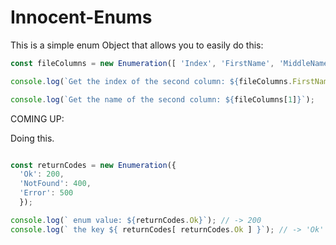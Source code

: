 # Innocent-Enums

This is a simple enum Object that allows you to easily do this:

```javascript
const fileColumns = new Enumeration([ 'Index', 'FirstName', 'MiddleName', 'LastName' ])

console.log(`Get the index of the second column: ${fileColumns.FirstName}`);

console.log(`Get the name of the second column: ${fileColumns[1]}`);


````


COMING UP:

Doing this.

```javascript

const returnCodes = new Enumeration({
  'Ok': 200,
  'NotFound': 400,
  'Error': 500
  });

console.log(` enum value: ${returnCodes.Ok}`); // -> 200
console.log(` the key ${ returnCodes[ returnCodes.Ok ] }`); // -> 'Ok'
```
